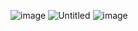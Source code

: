 ![image](https://github.com/goodopsec/Home-Lab-Server/assets/37912203/9094b5c3-26f8-42fc-b340-ab34cd0dd5a0)
![Untitled](https://github.com/goodopsec/Home-Lab-Server/assets/37912203/15e74e9c-280f-4195-9ac6-e6d82ecccd15)
![image](https://github.com/goodopsec/Home-Lab-Server/assets/37912203/7a15998e-1bf9-47d5-86a5-589c8512f507)
